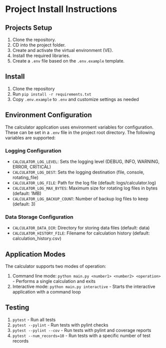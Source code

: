 # Project Install Instructions

## Projects Setup
1. Clone the repository.
2. CD into the project folder.
3. Create and activate the virtual environment (VE).
4. Install the required libraries.
5. Create a `.env` file based on the `.env.example` template.

## Install 

1. Clone the repository
2. Run `pip install -r requirements.txt`
3. Copy `.env.example` to `.env` and customize settings as needed

## Environment Configuration

The calculator application uses environment variables for configuration. These can be set in a `.env` file in the project root directory. The following variables are supported:

### Logging Configuration
- `CALCULATOR_LOG_LEVEL`: Sets the logging level (DEBUG, INFO, WARNING, ERROR, CRITICAL)
- `CALCULATOR_LOG_DEST`: Sets the logging destination (file, console, rotating_file)
- `CALCULATOR_LOG_FILE`: Path for the log file (default: logs/calculator.log)
- `CALCULATOR_LOG_MAX_BYTES`: Maximum size for rotating log files in bytes (default: 1MB)
- `CALCULATOR_LOG_BACKUP_COUNT`: Number of backup log files to keep (default: 3)

### Data Storage Configuration
- `CALCULATOR_DATA_DIR`: Directory for storing data files (default: data)
- `CALCULATOR_HISTORY_FILE`: Filename for calculation history (default: calculation_history.csv)

## Application Modes

The calculator supports two modes of operation:
1. Command line mode: `python main.py <number1> <number2> <operation>` - Performs a single calculation and exits
2. Interactive mode: `python main.py interactive` - Starts the interactive application with a command loop

## Testing 

1. `pytest` - Run all tests
2. `pytest --pylint` - Run tests with pylint checks
3. `pytest --pylint --cov` - Run tests with pylint and coverage reports
4. `pytest --num_records=10` - Run tests with a specific number of test records